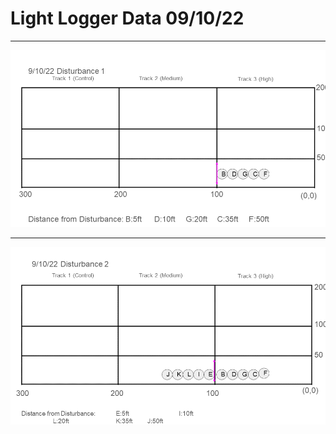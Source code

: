 # Light Logger Data 09/10/22

---

![](../../../output/site_diagrams/Slide4.PNG)

---

![](../../../output/site_diagrams/Slide5.PNG)
